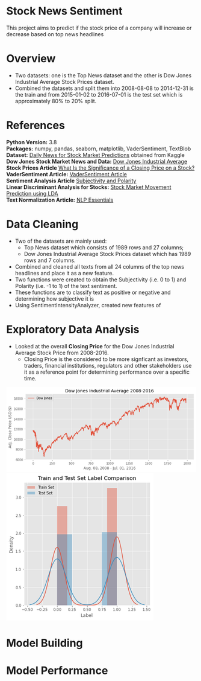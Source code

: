 # Stock News Sentiment
This project aims to predict if the stock price of a company will increase or decrease based on top news headlines

# Overview

- Two datasets: one is the Top News dataset and the other is Dow Jones Industrial Average Stock Prices dataset.
- Combined the datasets and split them into 2008-08-08 to 2014-12-31 is the train and from 2015-01-02 to 2016-07-01 is the test set which is approximately 80% to 20% split. 


# References

**Python Version:** 3.8</br>
**Packages:** numpy, pandas, seaborn, matplotlib, VaderSentiment, TextBlob</br>
**Dataset:** [Daily News for Stock Market Predictions](https://www.kaggle.com/aaron7sun/stocknews) obtained from Kaggle </br>
**Dow Jones Stock Market News and Data:** [Dow Jones Industrial Average](https://au.finance.yahoo.com/quote/%5EDJI?p=%5EDJI&.tsrc=fin-srch)</br>
**Stock Prices Article** [What Is the Significance of a Closing Price on a Stock?](https://finance.zacks.com/significance-closing-price-stock-3007.html)</br>
**VaderSentiment Article:** [VaderSentiment Article](https://towardsdatascience.com/sentimental-analysis-using-vader-a3415fef7664)</br>
**Sentiment Analysis Article** [Subjectivity and Polarity](https://www.analyticsvidhya.com/blog/2018/02/natural-language-processing-for-beginners-using-textblob/)</br>
**Linear Discriminant Analysis for Stocks:** [Stock Market Movement Prediction using LDA](https://ieeexplore.ieee.org/document/8441038)</br>
**Text Normalization Article:** [NLP Essentials](https://www.analyticsvidhya.com/blog/2019/08/how-to-remove-stopwords-text-normalization-nltk-spacy-gensim-python/)</br>



# Data Cleaning

- Two of the datasets are mainly used: </br>
  - Top News dataset which consists of 1989 rows and 27 columns;
  - Dow Jones Industrial Average Stock Prices dataset which has 1989 rows and 7 columns.
- Combined and cleaned all texts from all 24 columns of the top news headlines and place it as a new feature. 
- Two functions were created to obtain the Subjectivity (i.e. 0 to 1) and Polarity (i.e. -1 to 1) of the text sentiment.
- These functions are to classify text as positive or negative and determining how subjective it is
- Using SentimentIntensityAnalyzer, created new features of 


# Exploratory Data Analysis

- Looked at the overall **Closing Price** for the Dow Jones Industrial Average Stock Price from 2008-2016.</br>
  - Closing Price is the considered to be more signficant as investors, traders, financial institutions, regulators and other stakeholders use it as a reference point for determining performance over a specific time.
  
![](https://github.com/roywong96/stocknewsSentiment/blob/master/images/DJprices.png)
![](https://github.com/roywong96/stocknewsSentiment/blob/master/images/label.png)


# Model Building


# Model Performance


